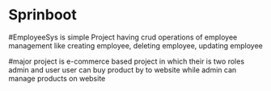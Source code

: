 # Sprinboot
#EmployeeSys is simple Project having crud operations of employee management like creating employee, deleting employee, updating employee

#major project is e-commerce based project in which their is two roles admin and user user can buy product by to website while admin can manage products on website
